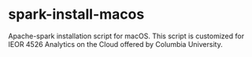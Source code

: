 # spark-install-macos
Apache-spark installation script for macOS. This script is customized for IEOR 4526 Analytics on the Cloud offered by Columbia University.
